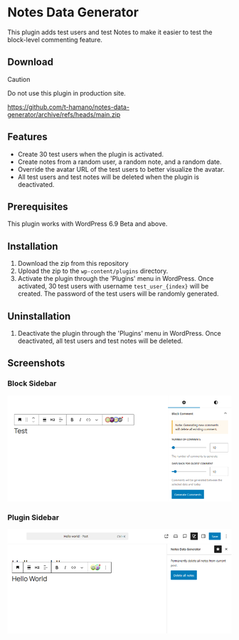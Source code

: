 # Notes Data Generator

This plugin adds test users and test Notes to make it easier to test the block-level commenting feature.

## Download

> [!CAUTION]
> Do not use this plugin in production site.

https://github.com/t-hamano/notes-data-generator/archive/refs/heads/main.zip

## Features

- Create 30 test users when the plugin is activated.
- Create notes from a random user, a random note, and a random date.
- Override the avatar URL of the test users to better visualize the avatar.
- All test users and test notes will be deleted when the plugin is deactivated.

## Prerequisites

This plugin works with WordPress 6.9 Beta and above.

## Installation

1. Download the zip from this repository
2. Upload the zip to the `wp-content/plugins` directory.
3. Activate the plugin through the 'Plugins' menu in WordPress. Once activated, 30 test users with username `test_user_{index}` will be created. The password of the test users will be randomly generated.

## Uninstallation

1. Deactivate the plugin through the 'Plugins' menu in WordPress. Once deactivated, all test users and test notes will be deleted.

## Screenshots

### Block Sidebar

![Block Sidebar](https://raw.githubusercontent.com/t-hamano/notes-data-generator/refs/heads/main/screenshot-1.png)

### Plugin Sidebar

![Plugin Sidebar](https://raw.githubusercontent.com/t-hamano/notes-data-generator/refs/heads/main/screenshot-2.png)
